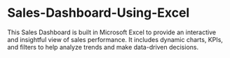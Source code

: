 # Sales-Dashboard-Using-Excel
This Sales Dashboard is built in Microsoft Excel to provide an interactive and insightful view of sales performance. It includes dynamic charts, KPIs, and filters to help analyze trends and make data-driven decisions.
